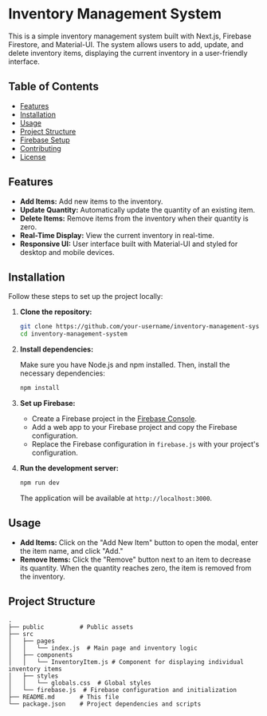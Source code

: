 # Inventory Management System

This is a simple inventory management system built with Next.js, Firebase Firestore, and Material-UI. The system allows users to add, update, and delete inventory items, displaying the current inventory in a user-friendly interface.

## Table of Contents

- [Features](#features)
- [Installation](#installation)
- [Usage](#usage)
- [Project Structure](#project-structure)
- [Firebase Setup](#firebase-setup)
- [Contributing](#contributing)
- [License](#license)

## Features

- **Add Items:** Add new items to the inventory.
- **Update Quantity:** Automatically update the quantity of an existing item.
- **Delete Items:** Remove items from the inventory when their quantity is zero.
- **Real-Time Display:** View the current inventory in real-time.
- **Responsive UI:** User interface built with Material-UI and styled for desktop and mobile devices.

## Installation

Follow these steps to set up the project locally:

1. **Clone the repository:**

    ```bash
    git clone https://github.com/your-username/inventory-management-system.git
    cd inventory-management-system
    ```

2. **Install dependencies:**

    Make sure you have Node.js and npm installed. Then, install the necessary dependencies:

    ```bash
    npm install
    ```

3. **Set up Firebase:**

    - Create a Firebase project in the [Firebase Console](https://console.firebase.google.com/).
    - Add a web app to your Firebase project and copy the Firebase configuration.
    - Replace the Firebase configuration in `firebase.js` with your project's configuration.

4. **Run the development server:**

    ```bash
    npm run dev
    ```

    The application will be available at `http://localhost:3000`.

## Usage

- **Add Items:** Click on the "Add New Item" button to open the modal, enter the item name, and click "Add."
- **Remove Items:** Click the "Remove" button next to an item to decrease its quantity. When the quantity reaches zero, the item is removed from the inventory.

## Project Structure

```plaintext
.
├── public          # Public assets
├── src
│   ├── pages
│   │   └── index.js  # Main page and inventory logic
│   ├── components
│   │   └── InventoryItem.js # Component for displaying individual inventory items
│   ├── styles
│   │   └── globals.css  # Global styles
│   └── firebase.js  # Firebase configuration and initialization
├── README.md       # This file
└── package.json    # Project dependencies and scripts

